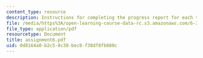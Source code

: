```yaml
---
content_type: resource
description: Instructions for completing the progress report for each team.
file: /media/https%3A/open-learning-course-data-rc.s3.amazonaws.com/6-270-autonomous-robot-design-competition-january-iap-2005/0d8164a0b2c58c38bec8f38df8fb680c_assignment6.pdf
file_type: application/pdf
resourcetype: Document
title: assignment6.pdf
uid: 0d8164a0-b2c5-8c38-bec8-f38df8fb680c
---
```

